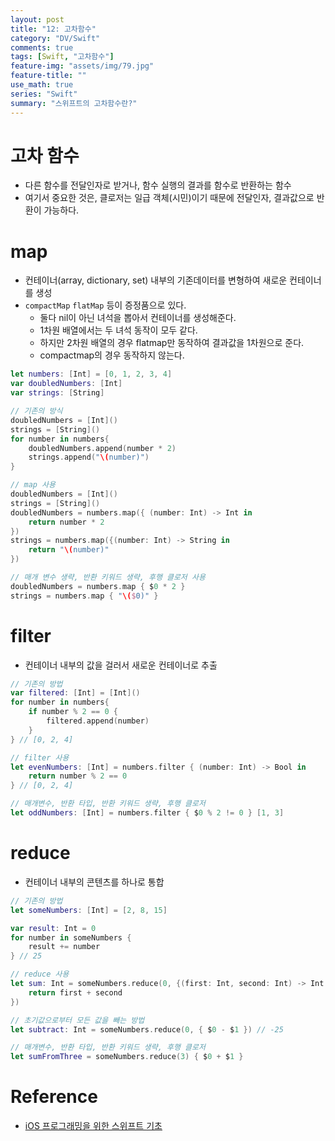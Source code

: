 ```yaml
---
layout: post
title: "12: 고차함수"
category: "DV/Swift"
comments: true
tags: [Swift, "고차함수"]
feature-img: "assets/img/79.jpg"
feature-title: ""
use_math: true
series: "Swift"
summary: "스위프트의 고차함수란?"
---
```


# 고차 함수

* 다른 함수를 전달인자로 받거나, 함수 실행의 결과를 함수로 반환하는 함수
* 여기서 중요한 것은, 클로저는 일급 객체(시민)이기 때문에 전달인자, 결과값으로 반환이 가능하다.


# map

* 컨테이너(array, dictionary, set) 내부의 기존데이터를 변형하여 새로운 컨테이너를 생성
* `compactMap` `flatMap` 등이 증정품으로 있다. 
  * 둘다 nil이 아닌 녀석을 뽑아서 컨테이너를 생성해준다.
  * 1차원 배열에서는 두 녀석 동작이 모두 같다.
  * 하지만 2차원 배열의 경우 flatmap만 동작하여 결과값을 1차원으로 준다.
  * compactmap의 경우 동작하지 않는다.

```swift
let numbers: [Int] = [0, 1, 2, 3, 4]
var doubledNumbers: [Int]
var strings: [String]

// 기존의 방식
doubledNumbers = [Int]()
strings = [String]()
for number in numbers{
    doubledNumbers.append(number * 2)
    strings.append("\(number)")
}

// map 사용
doubledNumbers = [Int]()
strings = [String]()
doubledNumbers = numbers.map({ (number: Int) -> Int in
    return number * 2
})
strings = numbers.map({(number: Int) -> String in
    return "\(number)"
})

// 매개 변수 생략, 반환 키워드 생략, 후행 클로저 사용
doubledNumbers = numbers.map { $0 * 2 }
strings = numbers.map { "\($0)" }
```


# filter

* 컨테이너 내부의 값을 걸러서 새로운 컨테이너로 추출

```swift
// 기존의 방법
var filtered: [Int] = [Int]()
for number in numbers{
    if number % 2 == 0 {
        filtered.append(number)
    }
} // [0, 2, 4]

// filter 사용
let evenNumbers: [Int] = numbers.filter { (number: Int) -> Bool in
    return number % 2 == 0
} // [0, 2, 4]

// 매개변수, 반환 타입, 반환 키워드 생략, 후행 클로저
let oddNumbers: [Int] = numbers.filter { $0 % 2 != 0 } [1, 3]
```

# reduce

* 컨테이너 내부의 콘텐츠를 하나로 통합

```swift
// 기존의 방법
let someNumbers: [Int] = [2, 8, 15]

var result: Int = 0
for number in someNumbers {
    result += number
} // 25

// reduce 사용
let sum: Int = someNumbers.reduce(0, {(first: Int, second: Int) -> Int in
    return first + second
})

// 초기값으로부터 모든 값을 빼는 방법
let subtract: Int = someNumbers.reduce(0, { $0 - $1 }) // -25

// 매개변수, 반환 타입, 반환 키워드 생략, 후행 클로저
let sumFromThree = someNumbers.reduce(3) { $0 + $1 }
```




# Reference

* [iOS 프로그래밍을 위한 스위프트 기초](https://www.boostcourse.org/mo122/lecture/11299?isDesc=false)
